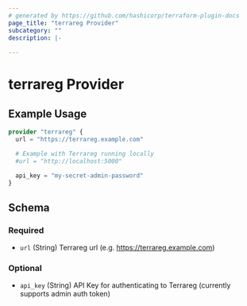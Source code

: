 ```yaml
---
# generated by https://github.com/hashicorp/terraform-plugin-docs
page_title: "terrareg Provider"
subcategory: ""
description: |-
  
---
```


# terrareg Provider



## Example Usage

```terraform
provider "terrareg" {
  url = "https://terrareg.example.com"

  # Example with Terrareg running locally
  #url = "http://localhost:5000"

  api_key = "my-secret-admin-password"
}
```

<!-- schema generated by tfplugindocs -->
## Schema

### Required

- `url` (String) Terrareg url (e.g. https://terrareg.example.com)

### Optional

- `api_key` (String) API Key for authenticating to Terrareg (currently supports admin auth token)
